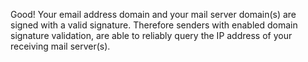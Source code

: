 Good! Your email address domain and your mail server domain(s) are signed with a valid signature. Therefore senders with enabled domain signature validation, are able to reliably query the IP address of your receiving mail server(s). 
